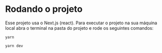 # Rodando o projeto

Esse projeto usa o Next.js (react). Para executar o projeto na sua máquina local abra o terminal na pasta do projeto e rode os seguintes comandos:
```
yarn
```
```
yarn dev
```
